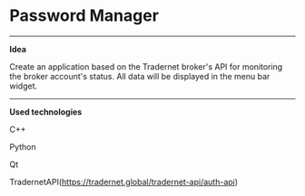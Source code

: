 # Password Manager

***
__Idea__

Create an application based on the Tradernet broker's API for monitoring the broker account's status. All data will be displayed in the menu bar widget.

***
__Used technologies__

C++

Python

Qt

TradernetAPI(https://tradernet.global/tradernet-api/auth-api) 


